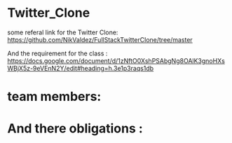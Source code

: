 # Twitter_Clone
some referal link for the Twitter Clone: https://github.com/NikValdez/FullStackTwitterClone/tree/master

And the requirement for the class : https://docs.google.com/document/d/1zNftO0XshPSAbgNg8OAlK3gnoHXsWBjX5z-9eVEnN2Y/edit#heading=h.3e1p3raqs1db
# team members: 
# And there obligations : 
